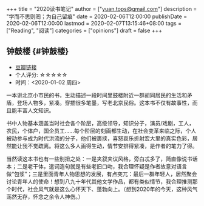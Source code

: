 +++
title = "2020读书笔记"
author = ["yuan.tops@gmail.com"]
description = "学而不思则罔；为自己留痕"
date = 2020-02-06T12:00:00
publishDate = 2020-02-06T12:00:00
lastmod = 2020-02-07T13:15:46+08:00
tags = ["Reading", "阅读"]
categories = ["opinions"]
draft = false
+++

## 钟鼓楼 {#钟鼓楼}

-   [豆瓣链接](https://book.douban.com/subject/4619135/)
-   个人评分: ☆☆☆☆☆
-   时间：<span class="timestamp-wrapper"><span class="timestamp">&lt;2020-01-02 周四&gt;</span></span>

一本讲北京小市民的书，生动描述一段时间里鼓楼附近一群胡同居民的生活和矛盾，登场人物多，紧凑。穿插很多笔墨，写老北京民俗。这本书不仅有故事性，而且能丰富人文知识。

书中人物基本涵盖当时社会各个阶层，高级领导，知识分子，演员/戏剧，工人，农民，个体户，国企员工……每个阶层的刻画都生动，在社会变革来临之际，个人被动参与成为时代洪流的分子，他们被裹挟，喜怒哀乐折射宏大里的真实色彩，居然能让我不觉疏离。将这么多人画得生动，情节安排得紧凑，是作者的笔力了得。

当然读这本书也有一些别扭之处：一是夹叙夹议风格，旁白忒多了，简直像说书话本；二是老干体，遣词造句就是有些老旧口吻，我合理怀疑是作者故意对语言做“包浆”；三是里面青年人物思想的发展，有点突兀：最后一群年轻人，居然聚会讨论青年人的使命！想到八九十年代其他文学作品，都有类似情节，我合理推测那个时代，社会风气就是这么心怀天下、蓬勃向上。（想到2020年的今天，这种风气荡然无存，怀念之余令人神伤。）
